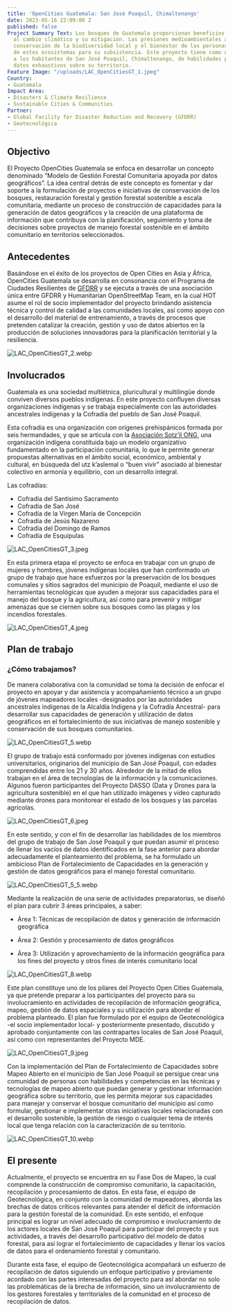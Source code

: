 ```yaml
---
title: 'OpenCities Guatemala: San José Poaquil, Chimaltenango'
date: 2023-05-16 22:09:00 Z
published: false
Project Summary Text: Los bosques de Guatemala proporcionan beneficios para la adaptación
  al cambio climático y su mitigación. Las presiones medioambientales amenazan la
  conservación de la biodiversidad local y el bienestar de las personas que dependen
  de estos ecosistemas para su subsistencia. Este proyecto tiene como objetivo dotar
  a los habitantes de San José Poaquil, Chimaltenango, de habilidades para producir
  datos exhaustivos sobre su territorio.
Feature Image: "/uploads/LAC_OpenCitiesGT_1.jpeg"
Country:
- Guatemala
Impact Area:
- Disasters & Climate Resilience
- Sustainable Cities & Communities
Partner:
- Global Facility for Disaster Reduction and Recovery (GFDRR)
- Geotecnológica
---
```


## Objectivo

El Proyecto OpenCities Guatemala se enfoca en desarrollar un concepto denominado “Modelo de Gestión Forestal Comunitaria apoyada por datos geográficos”.  La idea central detrás de este concepto es fomentar y dar soporte a la formulación de proyectos e iniciativas de conservación de los bosques, restauración forestal y gestión forestal sostenible a escala comunitaria, mediante un proceso de construcción de capacidades para la generación de datos geográficos y la creación de una plataforma de información que contribuya con la planificación, seguimiento y toma de decisiones sobre proyectos de manejo forestal sostenible en el ámbito comunitario en territorios seleccionados.

## Antecedentes
Basándose en el éxito de los proyectos de Open Cities en Asia y África, OpenCities Guatemala se desarrolla en consonancia con el Programa de Ciudades Resilientes de [GFDRR](https://www.gfdrr.org/en) y se ejecuta a través de una asociación única entre GFDRR y Humanitarian OpenStreetMap Team, en la cual HOT asume el rol de socio implementador del proyecto brindando asistencia técnica y control de calidad a las comunidades locales, así como apoyo con el desarrollo del material de entrenamiento, a través de procesos que pretenden catalizar la creación, gestión y uso de datos abiertos en la producción de soluciones innovadoras para la planificación territorial y la resiliencia.

![LAC_OpenCitiesGT_2.webp](/uploads/LAC_OpenCitiesGT_2.webp)

## Involucrados

Guatemala es una sociedad multiétnica, pluricultural y multilingüe donde conviven diversos pueblos indígenas. En este proyecto confluyen diversas organizaciones indígenas y se trabaja especialmente con las autoridades ancestrales indígenas y la Cofradía del pueblo de San José Poaquil.

Esta cofradía es una organización con orígenes prehispánicos formada por seis hermandades, y que se articula con la [Asociación Sotz’il ONG](https://sotzil-guatemaya.org/), una organización indígena constituida bajo un modelo organizativo fundamentado en la participación comunitaria, lo que le permite generar propuestas alternativas en el ámbito social, económico, ambiental y cultural, en búsqueda del utz k’aslemal o “buen vivir” asociado al bienestar colectivo en armonía y equilibrio, con un desarrollo integral.

Las cofradías:

* Cofradía del Santísimo Sacramento
* Cofradía de San José
* Cofradía de la Virgen María de Concepción
* Cofradía de Jesús Nazareno
* Cofradía del Domingo de Ramos
* Cofradía de Esquipulas

![LAC_OpenCitiesGT_3.jpeg](/uploads/LAC_OpenCitiesGT_3.jpeg)

En esta primera etapa el proyecto se enfoca en trabajar con un grupo de mujeres y hombres, jóvenes indígenas locales que han conformado un grupo de trabajo que hace esfuerzos por la preservación de los bosques comunales y sitios sagrados del municipio de Poaquil, mediante el uso de herramientas tecnológicas que ayuden a mejorar sus capacidades para el manejo del bosque y la agricultura, así como para prevenir y mitigar amenazas que se ciernen sobre sus bosques como las plagas y los incendios forestales.

![LAC_OpenCitiesGT_4.jpeg](/uploads/LAC_OpenCitiesGT_4.jpeg)

## Plan de trabajo

### ¿Cómo trabajamos?

De manera colaborativa con la comunidad se toma la decisión de enfocar el proyecto en apoyar y dar asistencia y acompañamiento técnico a un grupo de jóvenes mapeadores locales -designados por las autoridades ancestrales indígenas de la Alcaldía Indígena y la Cofradía Ancestral- para desarrollar sus capacidades de generación y utilización de datos geográficos en el fortalecimiento de sus iniciativas de manejo sostenible y conservación de sus bosques comunitarios.  

![LAC_OpenCitiesGT_5.webp](/uploads/LAC_OpenCitiesGT_5.webp)

El grupo de trabajo está conformado por jóvenes indígenas con estudios universitarios, originarios del municipio de San José Poaquil, con edades comprendidas entre los 21 y 30 años. Alrededor de la mitad de ellos trabajan en el área de tecnologías de la información y la comunicaciones. Algunos fueron participantes  del Proyecto DASSO (Data y Drones para la agricultura sostenible) en el que han utilizado imágenes y video capturado mediante drones para monitorear el estado de los bosques y las parcelas agrícolas.

![LAC_OpenCitiesGT_6.jpeg](/uploads/LAC_OpenCitiesGT_6.jpeg)

En este sentido, y con el fin de desarrollar las habilidades de los miembros del grupo de trabajo de San José Poaquil y que puedan asumir el proceso de llenar los vacíos de datos identificados en la fase anterior para abordar adecuadamente el planteamiento del problema, se ha formulado un ambicioso Plan de Fortalecimiento de Capacidades en la generación y gestión de datos geográficos para el manejo forestal comunitario. 

![LAC_OpenCitiesGT_5_5.webp](/uploads/LAC_OpenCitiesGT_5_5.webp)

Mediante la realización de una serie de actividades preparatorias, se diseñó el plan para cubrir 3 áreas principales, a saber: 

* Área 1: Técnicas de recopilación de datos y generación de información geográfica

* Área 2: Gestión y procesamiento de datos geográficos

* Área 3: Utilización y aprovechamiento de la información geográfica para los fines del proyecto y otros fines de interés comunitario local

![LAC_OpenCitiesGT_8.webp](/uploads/LAC_OpenCitiesGT_8.webp)

Este plan constituye uno de los pilares del Proyecto Open Cities Guatemala, ya que pretende preparar a los participantes del proyecto para su involucramiento en actividades de recopilación de información geográfica, mapeo, gestión de datos espaciales y su utilización para abordar el problema planteado. El plan fue formulado por el equipo de Geotecnológica -el socio implementador local- y posteriormente presentado, discutido y aprobado conjuntamente con las contrapartes locales de San José Poaquil, así como con representantes del Proyecto MDE.

![LAC_OpenCitiesGT_9.jpeg](/uploads/LAC_OpenCitiesGT_9.jpeg)

Con la implementación del Plan de Fortalecimiento de Capacidades sobre Mapeo Abierto en el municipio de San José Poaquil se persigue crear una comunidad de personas con habilidades y competencias en las técnicas y tecnologías de mapeo abierto que puedan generar y gestionar información geográfica sobre su territorio, que les permita mejorar sus capacidades para manejar y conservar el bosque comunitario del municipio así como formular, gestionar e implementar otras iniciativas locales relacionadas con el desarrollo sostenible, la gestión de riesgo o cualquier tema de interés local que tenga relación con la caracterización de su territorio. 

![LAC_OpenCitiesGT_10.webp](/uploads/LAC_OpenCitiesGT_10.webp)

## El presente

Actualmente, el proyecto se encuentra en su Fase Dos de Mapeo, la cual comprende la construcción de compromiso comunitario, la capacitación, recopilación y  procesamiento de datos. En esta fase, el equipo de Geotecnológica, en conjunto con la comunidad de mapeadores, aborda las brechas de datos críticos relevantes para atender el déficit de información para la gestión forestal de la comunidad.  En este sentido, el enfoque principal es lograr un nivel adecuado de compromiso e involucramiento de los actores locales de San José Poaquil para participar del proyecto y sus actividades, a través del desarrollo participativo del modelo de datos forestal, para así lograr el fortalecimiento de capacidades y llenar los vacíos de datos para el ordenamiento forestal y comunitario.

Durante esta fase, el equipo de Geotecnológica acompañará un esfuerzo de recopilación de datos siguiendo un enfoque participativo y previamente acordado con las partes interesadas del proyecto para así abordar no solo las problemáticas de la brecha de información, sino un involucramiento de los gestores forestales y territoriales de la comunidad en el proceso de recopilación de datos.
